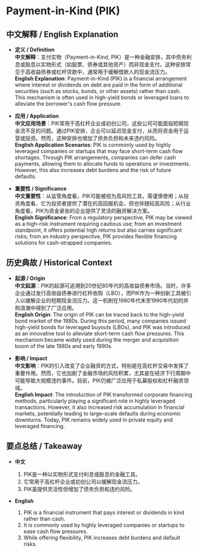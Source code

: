 # Payment-in-Kind (PIK)

## 中文解释 / English Explanation

* **定义 / Definition**  
  **中文解释**：支付实物（Payment-in-Kind, PIK）是一种金融安排，其中债务利息或股息以实物形式（如股票、债券或其他资产）而非现金支付。这种安排常见于高收益债券或杠杆贷款中，通常用于缓解借款人的现金流压力。  
  **English Explanation**: Payment-in-Kind (PIK) is a financial arrangement where interest or dividends on debt are paid in the form of additional securities (such as stocks, bonds, or other assets) rather than cash. This mechanism is often used in high-yield bonds or leveraged loans to alleviate the borrower's cash flow pressure.

* **应用 / Application**  
  **中文应用场景**：PIK常用于高杠杆企业或初创公司，这些公司可能面临短期现金流不足的问题。通过PIK安排，企业可以延迟现金支付，从而将资金用于运营或投资。然而，这种安排也增加了债务负担和未来违约风险。  
  **English Application Scenarios**: PIK is commonly used by highly leveraged companies or startups that may face short-term cash flow shortages. Through PIK arrangements, companies can defer cash payments, allowing them to allocate funds to operations or investments. However, this also increases debt burdens and the risk of future defaults.

* **重要性 / Significance**  
  **中文重要性**：从监管角度看，PIK可能被视为高风险工具，需谨慎使用；从投资角度看，它为投资者提供了潜在的高回报机会，但也伴随较高风险；从行业角度看，PIK为资金紧张的企业提供了灵活的融资解决方案。  
  **English Significance**: From a regulatory perspective, PIK may be viewed as a high-risk instrument requiring cautious use; from an investment standpoint, it offers potential high returns but also carries significant risks; from an industry perspective, PIK provides flexible financing solutions for cash-strapped companies.

## 历史典故 / Historical Context

* **起源 / Origin**  
  **中文起源**：PIK的起源可追溯到20世纪80年代的高收益债券市场。当时，许多企业通过发行高收益债券进行杠杆收购（LBO），而PIK作为一种创新工具被引入以缓解企业的短期现金流压力。这一机制在1980年代末至1990年代初的并购浪潮中得到了广泛应用。  
  **English Origin**: The origin of PIK can be traced back to the high-yield bond market of the 1980s. During this period, many companies issued high-yield bonds for leveraged buyouts (LBOs), and PIK was introduced as an innovative tool to alleviate short-term cash flow pressures. This mechanism became widely used during the merger and acquisition boom of the late 1980s and early 1990s.

* **影响 / Impact**  
  **中文影响**：PIK的引入改变了企业融资的方式，特别是在高杠杆交易中发挥了重要作用。然而，它也加剧了金融市场的风险积累，尤其是在经济下行周期中可能导致大规模违约事件。目前，PIK仍被广泛应用于私募股权和杠杆融资领域。  
  **English Impact**: The introduction of PIK transformed corporate financing methods, particularly playing a significant role in highly leveraged transactions. However, it also increased risk accumulation in financial markets, potentially leading to large-scale defaults during economic downturns. Today, PIK remains widely used in private equity and leveraged financing.

## 要点总结 / Takeaway

* **中文**  
  1. PIK是一种以实物形式支付利息或股息的金融工具。
  2. 它常用于高杠杆企业或初创公司以缓解现金流压力。
  3. PIK虽提供灵活性但增加了债务负担和违约风险。

* **English**  
  1. PIK is a financial instrument that pays interest or dividends in kind rather than cash.
  2. It is commonly used by highly leveraged companies or startups to ease cash flow pressures.
  3. While offering flexibility, PIK increases debt burdens and default risks.